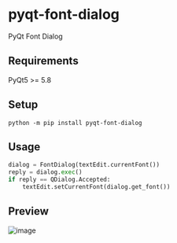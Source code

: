 # pyqt-font-dialog
PyQt Font Dialog

## Requirements
PyQt5 >= 5.8

## Setup
`python -m pip install pyqt-font-dialog`

## Usage
```python
dialog = FontDialog(textEdit.currentFont())
reply = dialog.exec()
if reply == QDialog.Accepted:
    textEdit.setCurrentFont(dialog.get_font())
```

## Preview
![image](https://user-images.githubusercontent.com/55078043/167970048-cd8e1d76-d2f2-4c63-964d-87158d8dc53c.png)
